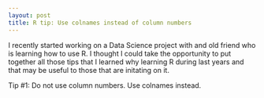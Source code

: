 ```yaml
---
layout: post
title: R tip: Use colnames instead of column numbers
---
```


I recently started working on a Data Science project with and old friend
who is learning how to use R. I thought I could take the opportunity to 
put together all those tips that I learned why learning R during last years
and that may be useful to those that are initating on it.

Tip #1: Do not use column numbers. Use colnames instead.


